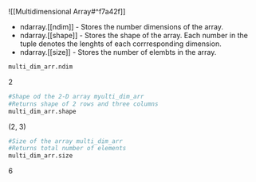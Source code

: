 ![[Multidimensional Array#^f7a42f]]
- ndarray.[[ndim]] - Stores the number dimensions of the array.
- ndarray.[[shape]] - Stores the shape of the array. Each number in the tuple denotes the lenghts of each corrresponding dimension.
- ndarray.[[size]] - Stores the number of elembts in the array.
```Python
multi_dim_arr.ndim
```
2

```Python 
#Shape od the 2-D array myulti_dim_arr
#Returns shape of 2 rows and three columns
multi_dim_arr.shape
```
(2, 3)

```Python
#Size of the array multi_dim_arr
#Returns total number of elements
multi_dim_arr.size
```
6
